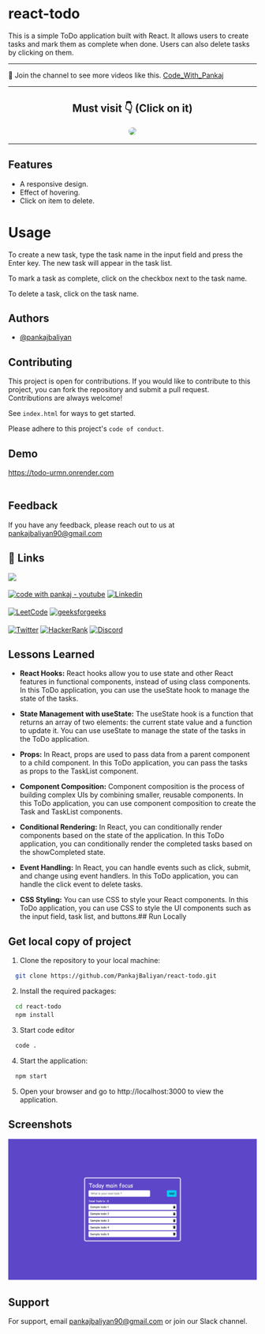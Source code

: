 # react-todo

This is a simple ToDo application built with React. It allows users to create tasks and mark them as complete when done. Users can also delete tasks by clicking on them.

<hr>

💙 Join the channel to see more videos like this. [Code_With_Pankaj](https://www.youtube.com/c/CodeWithPankaj1?sub_confirmation=1)
<hr>

<div align=center>

## Must visit 👇 (Click on it)

[<img src="https://lh3.googleusercontent.com/3zkP2SYe7yYoKKe47bsNe44yTgb4Ukh__rBbwXwgkjNRe4PykGG409ozBxzxkrubV7zHKjfxq6y9ShogWtMBMPyB3jiNps91LoNH8A=s500" width="150" style="border-radius:10px">](https://www.youtube.com/c/CodeWithPankaj1?sub_confirmation=1)

</div>

<hr>

## Features

- A responsive design.
- Effect of hovering.
- Click on item to delete.

# Usage
To create a new task, type the task name in the input field and press the Enter key. The new task will appear in the task list.

To mark a task as complete, click on the checkbox next to the task name.

To delete a task, click on the task name.

## Authors

- [@pankajbaliyan](https://www.github.com/pankajbaliyan)


## Contributing

This project is open for contributions. If you would like to contribute to this project, you can fork the repository and submit a pull request.<br>
Contributions are always welcome!

See `index.html` for ways to get started.

Please adhere to this project's `code of conduct`.


## Demo

https://todo-urmn.onrender.com
<br><br>
<!-- add link -->


## Feedback

If you have any feedback, please reach out to us at pankajbaliyan90@gmail.com


## 🔗 Links

[<img src="https://www.seekpng.com/png/detail/111-1112824_picture-my-portfolio-logo-png.png" width="150">](https://codewithpankaj.vercel.app)

<a href="https://www.youtube.com/c/codewithpankaj1?sub_confirmation=1" target="blank"><img align="center" src="https://img.shields.io/badge/YouTube-%23FF0000.svg?style=for-the-badge&logo=YouTube&logoColor=white" alt="code with pankaj - youtube" height="40"/></a>
<a href="https://linkedin.com/in/pankaj-kumar-90" target="blank"><img align="center" src="https://img.shields.io/badge/linkedin-%230077B5.svg?style=for-the-badge&logo=linkedin&logoColor=white" alt="Linkedin" height="40"/></a><br><br>
<a href="https://leetcode.com/pankajkumar90/" target="blank"><img align="center" src="https://img.shields.io/badge/LeetCode-000000?style=for-the-badge&logo=LeetCode&logoColor=#d16c06" alt="LeetCode" height="40"/></a>
<a href="https://auth.geeksforgeeks.org/user/im_pankaj/practice/" target="blank"><img align="center" src="https://img.shields.io/badge/GeeksforGeeks-gray?style=for-the-badge&logo=geeksforgeeks&logoColor=35914c" alt="geeksforgeeks" height="40"/></a><br><br>
<a href="https://twitter.com/_pankaj_kumar__" target="blank"><img align="center" src="https://img.shields.io/badge/Twitter-%231DA1F2.svg?style=for-the-badge&logo=Twitter&logoColor=white" alt="Twitter" height="40"/></a>
<a href="https://www.hackerrank.com/pankajbaliyan90" target="blank"><img align="center" src="https://img.shields.io/badge/-Hackerrank-2EC866?style=for-the-badge&logo=HackerRank&logoColor=white" alt="HackerRank" height="40"/></a>
<a href="https://discord.gg/qYz4cYc9zP" target="blank"><img align="center" src="https://img.shields.io/badge/Discord-5865F2?style=for-the-badge&logo=discord&logoColor=white" alt="Discord" height="40"/></a>


## Lessons Learned

- <b>React Hooks:</b> React hooks allow you to use state and other React features in functional components, instead of using class components. In this ToDo application, you can use the useState hook to manage the state of the tasks.

- <b>State Management with useState:</b> The useState hook is a function that returns an array of two elements: the current state value and a function to update it. You can use useState to manage the state of the tasks in the ToDo application.

- <b>Props:</b> In React, props are used to pass data from a parent component to a child component. In this ToDo application, you can pass the tasks as props to the TaskList component.

- <b>Component Composition:</b> Component composition is the process of building complex UIs by combining smaller, reusable components. In this ToDo application, you can use component composition to create the Task and TaskList components.

- <b>Conditional Rendering:</b> In React, you can conditionally render components based on the state of the application. In this ToDo application, you can conditionally render the completed tasks based on the showCompleted state.

- <b>Event Handling:</b> In React, you can handle events such as click, submit, and change using event handlers. In this ToDo application, you can handle the click event to delete tasks.

- <b>CSS Styling:</b> You can use CSS to style your React components. In this ToDo application, you can use CSS to style the UI components such as the input field, task list, and buttons.## Run Locally

## Get local copy of project

1. Clone the repository to your local machine:

```bash
  git clone https://github.com/PankajBaliyan/react-todo.git
```

2. Install the required packages:

```bash
  cd react-todo
  npm install
```

3. Start code editor

```bash
  code .
```

4. Start the application:
```bash
  npm start
```

5. Open your browser and go to http://localhost:3000 to view the application.


## Screenshots

![App Screenshot](./preview.webp)


## Support

For support, email pankajbaliyan90@gmail.com or join our Slack channel.

